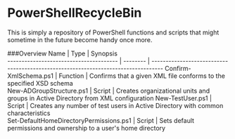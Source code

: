 PowerShellRecycleBin
====================

This is simply a repository of PowerShell functions and scripts that might sometime
in the future become handy once more.

###Overview
Name                                    | Type     | Synopsis                                                                          
--------------------------------------- | -------- | ----------------------------------------------------------------------------------
Confirm-XmlSchema.ps1                   | Function | Confirms that a given XML file conforms to the specified XSD schema               
New-ADGroupStructure.ps1                | Script   | Creates organizational units and groups in Active Directory from XML configuration
New-TestUser.ps1                        | Script   | Creates any number of test users in Active Directory with common characteristics  
Set-DefaultHomeDirectoryPermissions.ps1 | Script   | Sets default permissions and ownership to a user's home directory                 

